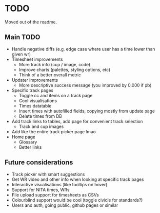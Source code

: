 # TODO
Moved out of the readme.

## Main TODO
- Handle negative diffs (e.g. edge case where user has a time lower than given wr)
- Timesheet improvements
    - More track info (cup / image, code)
    - Improve charts (palettes, styling options, etc)
    - Think of a better overall metric
- Updater improvements
    - More descriptive success message (you improved by 0.000 if pb)
- Specific track pages
    - Toggle cc and items on a track page
    - Cool visualisations
    - Times datatable
    - Insert times with autofilled fields, copying mostly from update page
    - Delete times from DB
- Add track links to tables, add page for convenient track selection
    - Track and cup images
- Add like the entire track picker page lmao
- Home page
    - Glossary
    - Better links

## Future considerations
- Track picker with smart suggestions
- Get WR video and other info when looking at specific track pages
- Interactive visualisations (like tooltips on hover)
- Support for NITA times, WRs
- File upload support for timesheets as CSVs
- Colourblind support would be cool (toggle cividis for standards?)
- Users and auth, going public, github pages or similar